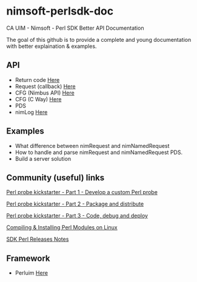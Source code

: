 # nimsoft-perlsdk-doc
CA UIM - Nimsoft - Perl SDK Better API Documentation

The goal of this github is to provide a complete and young documentation with better explaination & examples.

## API 

- Return code [Here](https://github.com/fraxken/nimsoft-perlsdk-doc/blob/master/return_code.md)
- Request (callback) [Here](https://github.com/fraxken/nimsoft-perlsdk-doc/blob/master/request.md)
- CFG (Nimbus API) [Here](https://github.com/fraxken/nimsoft-perlsdk-doc/blob/master/cfg_nimbus.md)
- CFG (C Way) [Here](https://github.com/fraxken/nimsoft-perlsdk-doc/blob/master/cfg_cway.md)
- PDS
- nimLog [Here](https://github.com/fraxken/nimsoft-perlsdk-doc/blob/master/nimLog.md)

## Examples 

- What difference between nimRequest and nimNamedRequest
- How to handle and parse nimRequest and nimNamedRequest PDS.
- Build a server solution

## Community (useful) links

[Perl probe kickstarter - Part 1 - Develop a custom Perl probe](https://communities.ca.com/docs/DOC-231172625)

[Perl probe kickstarter - Part 2 - Package and distribute](https://communities.ca.com/docs/DOC-231172657)

[Perl probe kickstarter - Part 3 - Code, debug and deploy](https://communities.ca.com/docs/DOC-231172784)

[Compiling & Installing Perl Modules on Linux](https://communities.ca.com/docs/DOC-231169163)

[SDK Perl Releases Notes](http://docs.nimsoft.com/prodhelp/en_US/Monitor/SDK/PerlSDK/ReleaseNotes/Perl%20SDK-2013%205.05.pdf)

## Framework 

- Perluim [Here](https://github.com/fraxken/perluim)
